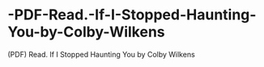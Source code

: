 # -PDF-Read.-If-I-Stopped-Haunting-You-by-Colby-Wilkens
(PDF) Read. If I Stopped Haunting You by Colby Wilkens
